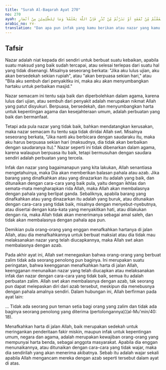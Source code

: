 ```yaml
---
title: "Surah Al-Baqarah Ayat 270"
no: 270
ayah: وَمَآ اَنْفَقْتُمْ مِّنْ نَّفَقَةٍ اَوْ نَذَرْتُمْ مِّنْ نَّذْرٍ فَاِنَّ اللّٰهَ يَعْلَمُهٗ ۗ وَمَا لِلظّٰلِمِيْنَ مِنْ اَنْصَارٍ
arabic_no: ٢٧٠
translation: "Dan apa pun infak yang kamu berikan atau nazar yang kamu janjikan, maka sungguh, Allah mengetahuinya. Dan bagi orang zalim tidak ada seorang penolong pun"
---
```


## Tafsir

Nazar adalah niat kepada diri sendiri untuk berbuat suatu kebaikan, apabila suatu maksud yang baik sudah tercapai, atau selesai terlepas dari suatu hal yang tidak disenangi. Misalnya seseorang berkata: "Jika aku lulus ujian, aku akan bersedekah sekian rupiah", atau "akan berpuasa sekian hari," atau "Bila aku sembuh dari penyakitku ini, maka aku akan menyumbangkan hartaku untuk perbaikan masjid."

Nazar semacam ini tentu saja baik dan diperbolehkan dalam agama, karena lulus dari ujian, atau sembuh dari penyakit adalah merupakan nikmat Allah yang patut disyukuri. Berpuasa, bersedekah, dan menyumbangkan harta untuk kepentingan agama dan kesejahteraan umum, adalah perbuatan yang baik dan bermanfaat.

Tetapi ada pula nazar yang tidak baik, bahkan mendatangkan kerusakan, maka nazar semacam itu tentu saja tidak diridai Allah swt. Misalnya seseorang berkata, "Jika nanti aku berbicara dengan saudaraku itu, maka aku harus berpuasa sekian hari (maksudnya, dia tidak akan berbaikan dengan saudaranya itu)." Nazar seperti ini tidak dibenarkan dalam agama, karena walaupun berpuasa itu baik, tetapi bermusuhan dengan saudara sendiri adalah perbuatan yang tercela.

Infak dan nazar yang bagaimanapun yang kita lakukan, Allah senantiasa mengetahuinya, maka Dia akan memberikan balasan pahala atau azab. Jika barang yang dinafkahkan atau yang dinazarkan itu adalah yang baik, dan ditunaikan dengan cara-cara yang baik pula, yaitu dengan ikhlas dan semata-mata mengharapkan rida Allah, maka Allah akan membalasnya dengan pahala yang berlipat ganda. Sebaliknya, apabila barang yang dinafkahkan atau yang dinazarkan itu adalah yang buruk, atau ditunaikan dengan cara-cara yang tidak baik, misalnya dengan menyebut-nyebutnya, atau disertai dengan kata-kata yang menyakitkan hati, atau dilakukan dengan ria, maka Allah tidak akan menerimanya sebagai amal saleh, dan tidak akan membalasnya dengan pahala apa pun.

Demikian pula orang-orang yang enggan menafkahkan hartanya di jalan Allah, atau dia menafkahkannya untuk berbuat maksiat atau dia tidak mau melaksanakan nazar yang telah diucapkannya, maka Allah swt akan membalasnya dengan azab.

Pada akhir ayat ini, Allah swt menegaskan bahwa orang-orang yang berbuat zalim tidak ada seorang penolong pun baginya. Ini merupakan suatu peringatan, bahwa keengganan menafkahkan harta di jalan Allah, keengganan menunaikan nazar yang telah diucapkan atau melaksanakan infak dan nazar dengan cara-cara yang tidak baik, semua itu adalah perbuatan zalim. Allah swt akan membalasnya dengan azab, tak seorang pun dapat melepaskan diri dari azab tersebut, meskipun dia menebusnya dengan pahala amalnya sendiri. Dalam hubungan ini, Allah berfirman pada ayat lain:

... Tidak ada seorang pun teman setia bagi orang yang zalim dan tidak ada baginya seorang penolong yang diterima (pertolongannya)¦(al-Mu'min/40: 18).

Menafkahkan harta di jalan Allah, baik merupakan sedekah untuk meringankan penderitaan fakir miskin, maupun infak untuk kepentingan umum, negara dan agama, adalah merupakan kewajiban orang-orang yang mempunyai harta benda, sebagai anggota masyarakat. Apabila dia enggan menunaikannya, atau ditunaikan dengan cara-cara yang tidak wajar, maka dia sendirilah yang akan menerima akibatnya. Sebab itu adalah wajar sekali apabila Allah mengancam mereka dengan azab seperti tersebut dalam ayat di atas.